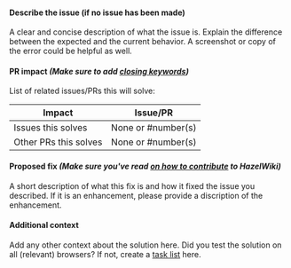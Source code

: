 #### Describe the issue (if no issue has been made)
A clear and concise description of what the issue is. Explain the difference between the expected and the current behavior.
A screenshot or copy of the error could be helpful as well.

#### PR impact _(Make sure to add [closing keywords](https://help.github.com/en/articles/closing-issues-using-keywords))_
List of related issues/PRs this will solve:

 Impact                  | Issue/PR
------------------------ | ------
Issues this solves       | None or #number(s)
Other PRs this solves    | None or #number(s)

#### Proposed fix _(Make sure you've read [on how to contribute](https://github.com/TheChernoCommunity/HazelWiki/blob/master/.github/CONTRIBUTING.md) to HazelWiki)_
A short description of what this fix is and how it fixed the issue you described. If it is an enhancement, please provide a discription of the enhancement. 

#### Additional context
Add any other context about the solution here. Did you test the solution on all (relevant) browsers?
If not, create a [task list](https://help.github.com/en/articles/about-task-lists) here.
